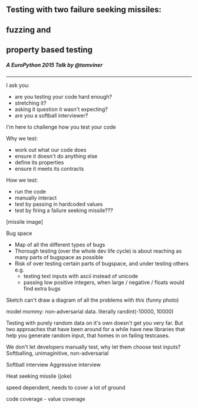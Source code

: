 ## Testing with two failure seeking missiles:
## fuzzing and
## property based testing
##### A EuroPython 2015 Talk by @tomviner

---

I ask you:
- are you testing your code hard enough?
- stretching it?
- asking it question it wasn't expecting?
- are you a softball interviewer?


I'm here to challenge how you test your code



Why we test:
- work out what our code does
- ensure it doesn't do anything else
- define its properties
- ensure it meets its contracts

How we test:
- run the code
- manually interact
- test by passing in hardcoded values
- test by firing a failure seeking missile???

[missile image]

Bug space
- Map of all the different types of bugs
- Thorough testing (over the whole dev life cycle) is about reaching as many parts of bugspace as possible
- Risk of over testing certain parts of bugspace, and under testing others e.g.
    - testing text inputs with ascii instead of unicode
    - passing low positive integers, when large / negative / floats would find extra bugs

Sketch
can't draw a diagram of all the problems with *this* (funny photo)

model mommy: non-adversarial data. literally randint(-10000, 10000)

Testing with purely random data on it's own doesn't get you very far. But
two approaches that have been around for a while have new libraries that
help you generate random input, that homes in on failing testcases.

We don't let developers manually test, why let them choose test inputs?
Softballing, unimaginitive, non-adversarial

Softball interview
Aggressive interview

Heat seeking missile (joke)

speed dependent, needs to cover a lot of ground

code coverage - value coverage
